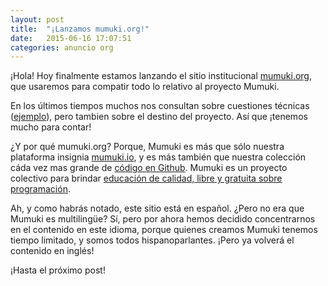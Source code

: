 ```yaml
---
layout: post
title:  "¡Lanzamos mumuki.org!"
date:   2015-06-16 17:07:51
categories: anuncio org
---
```


¡Hola! Hoy finalmente estamos lanzando el sitio institucional [mumuki.org](http://mumuki.org), que usaremos para compatir todo lo relativo al proyecto Mumuki.

En los últimos tiempos muchos nos consultan sobre cuestiones técnicas ([ejemplo](https://github.com/mumuki/mumuki-platform/issues/153)), pero tambien sobre el destino del proyecto. Así que ¡tenemos mucho para contar!

¿Y por qué mumuki.org? Porque, Mumuki es más que sólo nuestra plataforma insignia [mumuki.io](http://mumuki.io), y es más también que nuestra colección cáda vez mas grande de [código en Github](https://github.com/mumuki). Mumuki es un proyecto colectivo para brindar [educación de calidad, libre y gratuita sobre programación](http://mumuki.org/about).

Ah, y como habrás notado, este sitio está en español. ¿Pero no era que Mumuki es multilingüe? Sí, pero por ahora hemos decidido concentrarnos en el contenido en este idioma, porque quienes creamos Mumuki tenemos tiempo limitado, y somos todos hispanoparlantes. ¡Pero ya volverá el contenido en inglés!

¡Hasta el próximo post!


